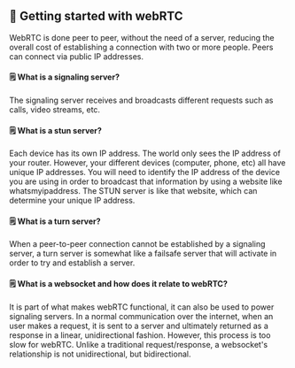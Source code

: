 ## 🚀 Getting started with webRTC

WebRTC is done peer to peer, without the need of a server, reducing the overall cost of establishing a connection with two or more people. Peers can connect via public IP addresses.

#### 🗒️ What is a signaling server?

The signaling server receives and broadcasts different requests such as calls, video streams, etc.

#### 🗒️ What is a stun server?

Each device has its own IP address. The world only sees the IP address of your router. However, your different devices (computer, phone, etc) all have unique IP addresses. You will need to identify the IP address of the device you are using in order to broadcast that information by using a website like whatsmyipaddress. The STUN server is like that website, which can determine your unique IP address.

#### 🗒️ What is a turn server?

When a peer-to-peer connection cannot be established by a signaling server, a turn server is somewhat like a failsafe server that will activate in order to try and establish a server.

#### 🗒️ What is a websocket and how does it relate to webRTC?

It is part of what makes webRTC functional, it can also be used to power signaling servers. In a normal communication over the internet, when an user makes a request, it is sent to a server and ultimately returned as a response in a linear, unidirectional fashion. However, this process is too slow for webRTC. Unlike a traditional request/response, a websocket's relationship is not unidirectional, but bidirectional.
